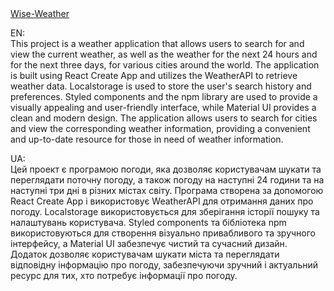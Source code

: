 <a href='https://dimahavr.github.io/wise-weather/' target="_blank" rel="noopener noreferrer nofollow">
Wise-Weather</a>

EN:
</br>
This project is a weather application that allows users to search for and view the current weather, as well as the weather for the next 24 hours and for the next three days, for various cities around the world. The application is built using React Create App and utilizes the WeatherAPI to retrieve weather data. Localstorage is used to store the user's search history and preferences. Styled components and the npm library are used to provide a visually appealing and user-friendly interface, while Material UI provides a clean and modern design. The application allows users to search for cities and view the corresponding weather information, providing a convenient and up-to-date resource for those in need of weather information.

UA:
</br>
Цей проект є програмою погоди, яка дозволяє користувачам шукати та переглядати поточну погоду, а також погоду на наступні 24 години та на наступні три дні в різних містах світу. Програма створена за допомогою React Create App і використовує WeatherAPI для отримання даних про погоду. Localstorage використовується для зберігання історії пошуку та налаштувань користувача. Styled components та бібліотека npm використовуються для створення візуально привабливого та зручного інтерфейсу, а Material UI забезпечує чистий та сучасний дизайн. Додаток дозволяє користувачам шукати міста та переглядати відповідну інформацію про погоду, забезпечуючи зручний і актуальний ресурс для тих, хто потребує інформації про погоду.
